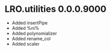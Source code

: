 # LRO.utilities 0.0.0.9000

* Added insertPipe
* Added %ni%
* Added polynomializer
* Added rename_col
* Added scaler


